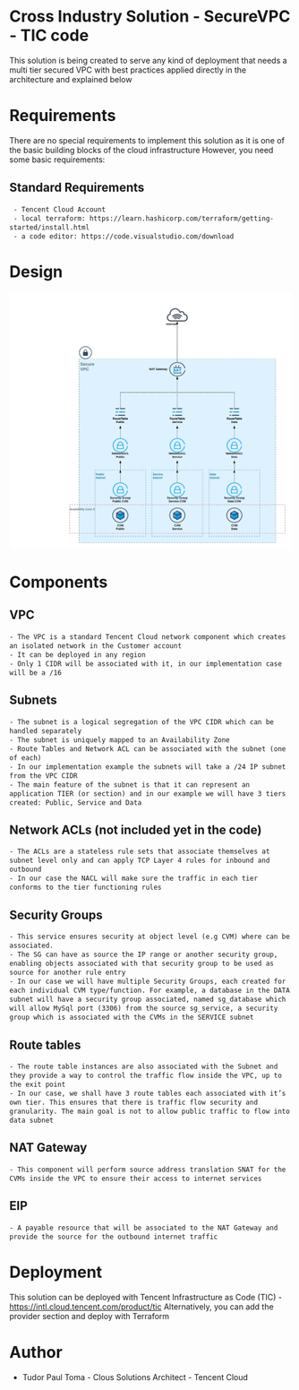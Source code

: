# Cross Industry Solution - SecureVPC - TIC code

This solution is being created to serve any kind of deployment that needs a multi tier secured VPC with best practices applied directly in the architecture and explained below

# Requirements

There are no special requirements to implement this solution as it is one of the basic building blocks of the cloud infrastructure
However, you need some basic requirements:

## Standard Requirements
     - Tencent Cloud Account
     - local terraform: https://learn.hashicorp.com/terraform/getting-started/install.html
     - a code editor: https://code.visualstudio.com/download

# Design
<img src="images/Secure_3tier_VPC.jpeg">

# Components

 ## VPC
    - The VPC is a standard Tencent Cloud network component which creates an isolated network in the Customer account
    - It can be deployed in any region
    - Only 1 CIDR will be associated with it, in our implementation case will be a /16
 ## Subnets
    - The subnet is a logical segregation of the VPC CIDR which can be handled separately
    - The subnet is uniquely mapped to an Availability Zone
    - Route Tables and Network ACL can be associated with the subnet (one of each)
    - In our implementation example the subnets will take a /24 IP subnet from the VPC CIDR
    - The main feature of the subnet is that it can represent an application TIER (or section) and in our example we will have 3 tiers created: Public, Service and Data
 ## Network ACLs (not included yet in the code)
    - The ACLs are a stateless rule sets that associate themselves at subnet level only and can apply TCP Layer 4 rules for inbound and outbound
    - In our case the NACL will make sure the traffic in each tier conforms to the tier functioning rules
 ## Security Groups
    - This service ensures security at object level (e.g CVM) where can be associated.
    - The SG can have as source the IP range or another security group, enabling objects associated with that security group to be used as source for another rule entry
    - In our case we will have multiple Security Groups, each created for each individual CVM type/function. For example, a database in the DATA subnet will have a security group associated, named sg_database which will allow MySql port (3306) from the source sg_service, a security group which is associated with the CVMs in the SERVICE subnet
 ## Route tables
    - The route table instances are also associated with the Subnet and they provide a way to control the traffic flow inside the VPC, up to the exit point
    - In our case, we shall have 3 route tables each associated with it’s own tier. This ensures that there is traffic flow security and granularity. The main goal is not to allow public traffic to flow into data subnet
 ## NAT Gateway
    - This component will perform source address translation SNAT for the CVMs inside the VPC to ensure their access to internet services
 ## EIP
    - A payable resource that will be associated to the NAT Gateway and provide the source for the outbound internet traffic

# Deployment

This solution can be deployed with Tencent Infrastructure as Code (TIC) - https://intl.cloud.tencent.com/product/tic
Alternatively, you can add the provider section and deploy with Terraform

# Author
 - Tudor Paul Toma - Clous Solutions Architect - Tencent Cloud